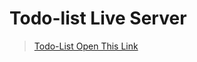 # Todo-list Live Server
> <a href="https://adarshprogrammer.github.io/Todo-list/todo.html">Todo-List Open This Link</a>
